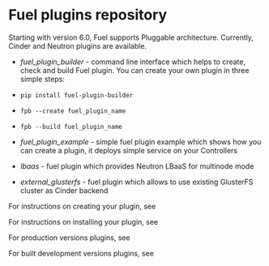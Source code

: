 Fuel plugins repository
=======================

Starting with version 6.0, Fuel supports Pluggable architecture.
Currently, Cinder and Neutron plugins are available.

* *fuel_plugin_builder* - command line interface which helps to create, check and build Fuel plugin. You can create your own plugin in three simple steps:

 * `pip install fuel-plugin-builder`
 * `fpb --create fuel_plugin_name`
 * `fpb --build fuel_plugin_name`

* *fuel_plugin_example* - simple fuel plugin example which shows how you can create a plugin, it deploys simple service on your Controllers
* *lbaas* - fuel plugin which provides Neutron LBaaS for multinode mode
* *external_glusterfs* - fuel plugin which allows to use existing GlusterFS cluster as Cinder backend

For instructions on creating your plugin, see <link>

For instructions on installing your plugin, see <link>

For production versions plugins, see  <link>

For built development versions plugins, see  <link>
